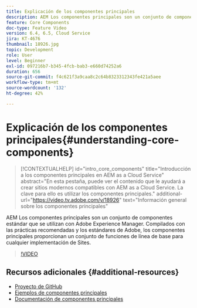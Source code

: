 ```yaml
---
title: Explicación de los componentes principales
description: AEM Los componentes principales son un conjunto de componentes estándar que se utilizan con Adobe Experience Manager. Compilados con las prácticas recomendadas y los estándares de Adobe, los componentes principales proporcionan un conjunto de funciones de línea de base para cualquier implementación de Sites.
feature: Core Components
doc-type: Feature Video
version: 6.4, 6.5, Cloud Service
jira: KT-4676
thumbnail: 18926.jpg
topic: Development
role: User
level: Beginner
exl-id: 097216b7-b345-4fcb-bab3-e660d74252a6
duration: 656
source-git-commit: f4c621f3a9caa8c2c64b8323312343fe421a5aee
workflow-type: tm+mt
source-wordcount: '132'
ht-degree: 42%

---
```


# Explicación de los componentes principales{#understanding-core-components}

>[!CONTEXTUALHELP]
>id="intro_core_components"
>title="Introducción a los componentes principales en AEM as a Cloud Service"
>abstract="En esta pestaña, puede ver el contenido que le ayudará a crear sitios modernos compatibles con AEM as a Cloud Service. La clave para ello es utilizar los componentes principales."
>additional-url="https://video.tv.adobe.com/v/18926" text="Información general sobre los componentes principales"

AEM Los componentes principales son un conjunto de componentes estándar que se utilizan con Adobe Experience Manager. Compilados con las prácticas recomendadas y los estándares de Adobe, los componentes principales proporcionan un conjunto de funciones de línea de base para cualquier implementación de Sites.

>[!VIDEO](https://video.tv.adobe.com/v/18926?quality=12&learn=on)

## Recursos adicionales {#additional-resources}

* [Proyecto de GitHub](https://github.com/adobe/aem-core-wcm-components)
* [Ejemplos de componentes principales](https://www.aemcomponents.dev/)
* [Documentación de componentes principales](https://experienceleague.adobe.com/docs/experience-manager-core-components/using/introduction.html?lang=es)
